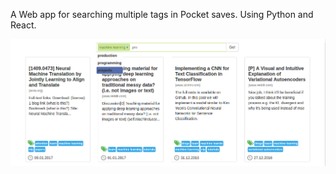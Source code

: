 A Web app for searching multiple tags in Pocket saves. Using Python and React.

![Auto suggest and search](misc/pocketapp.png)